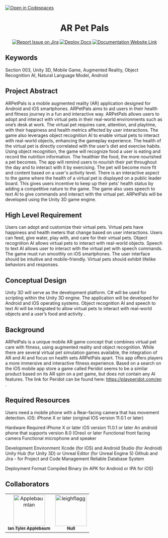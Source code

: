 [![Open in Codespaces](https://classroom.github.com/assets/launch-codespace-7f7980b617ed060a017424585567c406b6ee15c891e84e1186181d67ecf80aa0.svg)](https://classroom.github.com/open-in-codespaces?assignment_repo_id=11817066)
<div align="center">

# AR Pet Pals
[![Report Issue on Jira](https://img.shields.io/badge/Report%20Issues-Jira-0052CC?style=flat&logo=jira-software)](https://temple-cis-projects-in-cs.atlassian.net/jira/software/c/projects/DT/issues)
[![Deploy Docs](https://github.com/ApplebaumIan/tu-cis-4398-docs-template/actions/workflows/deploy.yml/badge.svg)](https://github.com/ApplebaumIan/tu-cis-4398-docs-template/actions/workflows/deploy.yml)
[![Documentation Website Link](https://img.shields.io/badge/-Documentation%20Website-brightgreen)](https://applebaumian.github.io/tu-cis-4398-docs-template/)


</div>


## Keywords

Section 003, Unity 3D, Mobile Game, Augmented Reality, Object Recognition AI, Natural Language Model, Android

## Project Abstract

ARPetPals is a mobile augmented reality (AR) application designed for Android and iOS smartphones. ARPetPals aims to aid users in their health and fitness journey in a fun and interactive way. ARPetPals allows users to adopt and interact with virtual pets in their real-world environments such as one’s desk at work. The virtual pet requires care, attention, and playtime, with their happiness and health metrics affected by user interactions. The game also leverages object recognition AI to enable virtual pets to interact with real-world objects, enhancing the gameplay experience. The health of the virtual pet is directly correlated with the user’s diet and exercise habits. Using object recognition, the game will recognize food a user is eating and record the nutrition information. The healthier the food, the more nourished a pet becomes. The app will remind users to nourish their pet throughout the day and to interact with it by exercising. The pet will become more fit and content based on a user's activity level. There is an interactive aspect to the game where the health of a virtual pet is displayed on a public leader board. This gives users incentive to keep up their pets' health status by adding a competitive nature to the game. The game also uses speech to text AI to give commands and interact with the virtual pet. ARPetPals will be developed using the Unity 3D game engine.


## High Level Requirement

Users can adopt and customize their virtual pets. Virtual pets have happiness and health meters that change based on user interactions. Users can feed, give water, play with, and care for their virtual pets.
Object recognition AI allows virtual pets to interact with real-world objects. Speech to text AI allows user to interact with the virtual pet with speech commands. The game must run smoothly on iOS smartphones.
The user interface should be intuitive and mobile-friendly. Virtual pets should exhibit lifelike behaviors and responses.

## Conceptual Design

Unity 3D will serve as the development platform. C# will be used for scripting within the Unity 3D engine. The application will be developed for Android and iOS operating systems. Object recognition AI and speech to text AI will be integrated to allow virtual pets to interact with real-world objects and a user’s food and activity .

## Background

ARPetPals is a unique mobile AR game concept that combines virtual pet care with fitness, using augmented reality and object recognition. While there are several virtual pet simulation games available, the integration of AR and AI and focus on health sets ARPetPals apart. This app offers players a more immersive and interactive fitness experience. Based on a search on the iOS mobile app store a game called Peridot seems to be a similar product based on its AR spin on a pet game, but does not contain any AI features. The link for Peridot can be found here: https://playperidot.com/en .


## Required Resources

Users need a mobile phone with a Rear-facing camera that has movement detection. 
iOS: iPhone X or later (original IOS version 11.0.1 or later) 

Hardware Required
iPhone X or later
iOS version 11.0.1 or later
An android phone that supports version 8.0 (Oreo) or later
Functional front facing camera
Functional microphone and speaker

Development Environment
Xcode (for iOS) and Android Studio (for Android)
Unity Hub (for Unity 3D) or Unreal Editor (for Unreal Engine 5)
Github and Jira - for Project and Code Management
Reliable Database System

Deployment Format
Compiled Binary (in APK for Android or IPA for iOS)


## Collaborators

[//]: # ( readme: collaborators -start )
<table>
<tr>
    <td align="center">
        <a href="https://github.com/ApplebaumIan">
            <img src="https://avatars.githubusercontent.com/u/9451941?v=4" width="100;" alt="ApplebaumIan"/>
            <br />
            <sub><b>Ian Tyler Applebaum</b></sub>
        </a>
    </td>
    <td align="center">
        <a href="https://github.com/leighflagg">
            <img src="https://avatars.githubusercontent.com/u/77810293?v=4" width="100;" alt="leighflagg"/>
            <br />
            <sub><b>Null</b></sub>
        </a>
    </td></tr>
</table>

[//]: # ( readme: collaborators -end )
